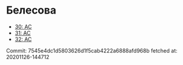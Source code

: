 # Белесова
- [30: AC](30.md)
- [31: AC](31.md)
- [32: AC](32.md)

Commit: 7545e4dc1d5803626d1f5cab4222a6888afd968b
 fetched at: 20201126-144712
